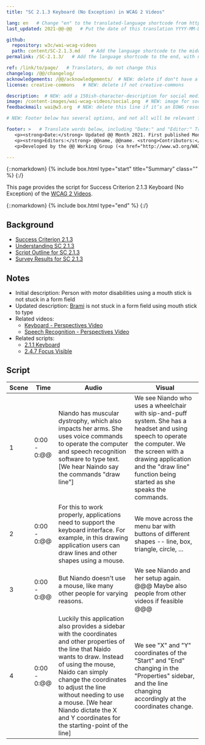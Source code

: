 ```yaml
---
title: "SC 2.1.3 Keyboard (No Exception) in WCAG 2 Videos"

lang: en   # Change "en" to the translated-language shortcode from https://www.iana.org/assignments/language-subtag-registry/language-subtag-registry
last_updated: 2021-@@-@@   # Put the date of this translation YYYY-MM-DD (with month in the middle)

github:
  repository: w3c/wai-wcag-videos
  path: content/SC-2.1.3.md    # Add the language shortcode to the middle of the filename, for example: content/index.fr.md
permalink: /SC-2.1.3/   # Add the language shortcode to the end, with no slash at end, for example: /link/to/page/fr

ref: /link/to/page/   # Translators, do not change this
changelog: /@@/changelog/
acknowledgements: /@@/acknowledgements/  # NEW: delete if don"t have a separate acknowledgements page. And delete it in the footer below.
license: creative-commons   # NEW: delete if not creative-commons

description:  # NEW: add a 150ish-character-description for social media   # translate the description
image: /content-images/wai-wcag-videos/social.png  # NEW: image for social media
feedbackmail: wai@w3.org  # NEW: delete this line if it’s an EOWG resource (the default is wai-eo-editors@w3.org)

# NEW: Footer below has several options, and not all will be relevant for specific pages. (Ask Shawn if questions.)

footer: >   # Translate words below, including "Date:" and "Editor:" Translate the Working Group name. Leave the Working Group acronym in English. Do *not* change the dates in the footer below.
   <p><strong>Date:</strong> Updated @@ Month 2021. First published Month 20@@. CHANGELOG.</p>
   <p><strong>Editors:</strong> @@name, @@name. <strong>Contributors:</strong> @@name, @@name, and <a href=”https://www.w3.org/groups/wg/@@wg/participants”>participants of the @@WG</a>. ACKNOWLEDGEMENTS lists contributors and credits.</p>
   <p>Developed by the @@ Working Group (<a href="http://www.w3.org/WAI/@@/">@@WG</a>). Developed as part of the <a href="https://www.w3.org/WAI/@@/">WAI-@@ project</a>, @@co-funded by the European Commission.</p>

---
```


{::nomarkdown}
{% include box.html type="start" title="Summary" class="" %}
{:/}

This page provides the script for Success Criterion 2.1.3 Keyboard (No Exception) of the [WCAG 2 Videos](https://wai-wcag-videos.netlify.app/overview/).

{::nomarkdown}
{% include box.html type="end" %}
{:/}

## Background

* [Success Criterion 2.1.3](https://www.w3.org/TR/WCAG22/#keyboard-no-exception)
* [Understanding SC 2.1.3](https://www.w3.org/WAI/WCAG22/Understanding/keyboard-no-exception.html)
* [Script Outline for SC 2.1.3](https://www.w3.org/WAI/EO/wiki/Video-Based_Resources/WCAG_Requirements#SC2-1-3)
* [Survey Results for SC 2.1.3](https://www.w3.org/2002/09/wbs/35532/Videos_WCAG_Squirrel/results#xSC213)

## Notes

* Initial description: Person with motor disabilities using a mouth stick is not stuck in a form field
* Updated description: [Brami](https://wai-wcag-videos.netlify.app/overview/#brami-he) is not stuck in a form field using mouth stick to type
* Related videos:
    * [Keyboard - Perspectives Video](https://www.w3.org/WAI/perspective-videos/keyboard/)
    * [Speech Recognition - Perspectives Video](https://www.w3.org/WAI/perspective-videos/voice/)
* Related scripts:
    * [2.1.1 Keyboard](https://wai-wcag-videos.netlify.app/sc-2.1.1/)
    * [2.4.7 Focus Visible](https://wai-wcag-videos.netlify.app/sc-2.4.7/)

## Script

| Scene | Time | Audio | Visual |
| ----- | ---- | ----- | ------ |
| 1 | 0:00 - 0:@@ | Niando has muscular dystrophy, which also impacts her arms. She uses voice commands to operate the computer and speech recognition software to type text. [We hear Naindo say the commands "draw line"] | We see Niando who uses a wheelchair with sip-and-puff system. She has a headset and using speech to operate the computer. We the screen with a drawing application and the "draw line" function being started as she speaks the commands. |
| 2 | 0:00 - 0:@@ | For this to work properly, applications need to support the keyboard interface. For example, in this drawing application users can draw lines and other shapes using a mouse. | We move across the menu bar with buttons of different shapes -- line, box, triangle, circle, ... |
| 3 | 0:00 - 0:@@ | But Niando doesn't use a mouse, like many other people for varying reasons. | We see Niando and her setup again. @@@ Maybe also people from other videos if feasible @@@ |
| 4 | 0:00 - 0:@@ | Luckily this application also provides a sidebar with the coordinates and other properties of the line that Naido wants to draw. Instead of using the mouse, Naido can simply change the coordinates to adjust the line without needing to use a mouse. [We hear Niando dictate the X and Y coordinates for the starting-point of the line] | We see "X" and "Y" coordinates of the "Start" and "End" changing in the "Properties" sidebar, and the line changing accordingly at the coordinates change. |
